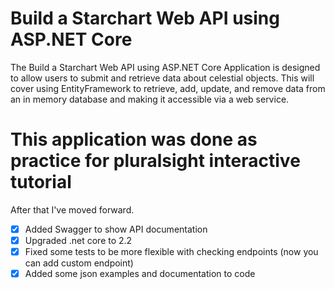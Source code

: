 # Build a Starchart Web API using ASP.NET Core

The Build a Starchart Web API using ASP.NET Core Application is designed to allow users to submit and retrieve data about celestial objects. This will cover using EntityFramework to retrieve, add, update, and remove data from an in memory database and making it accessible via a web service.

# This application was done as practice for pluralsight interactive tutorial

After that I've moved forward.

- [x] Added Swagger to show API documentation
- [x] Upgraded .net core to 2.2
- [x] Fixed some tests to be more flexible with checking endpoints (now you can add custom endpoint)
- [x] Added some json examples and documentation to code